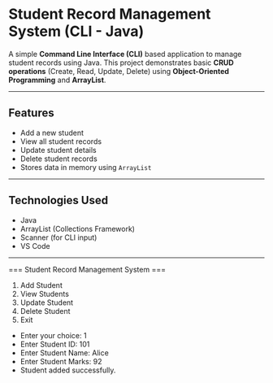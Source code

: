 # Student Record Management System (CLI - Java)

A simple **Command Line Interface (CLI)** based application to manage student records using Java. This project demonstrates basic **CRUD operations** (Create, Read, Update, Delete) using **Object-Oriented Programming** and **ArrayList**.

---

##  Features

-  Add a new student
-  View all student records
-  Update student details
-  Delete student records
-  Stores data in memory using `ArrayList`

---

##  Technologies Used

- Java
- ArrayList (Collections Framework)
- Scanner (for CLI input)
- VS Code 

---
=== Student Record Management System ===
1. Add Student
2. View Students
3. Update Student
4. Delete Student
5. Exit
- Enter your choice: 1
- Enter Student ID: 101
- Enter Student Name: Alice
- Enter Student Marks: 92
- Student added successfully.




